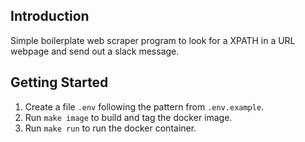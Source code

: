 ## Introduction

Simple boilerplate web scraper program to look for a XPATH in a URL webpage and send out a slack message.

## Getting Started

1. Create a file `.env` following the pattern from `.env.example`.
2. Run `make image` to build and tag the docker image.
3. Run `make run` to run the docker container.
